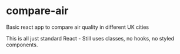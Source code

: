 # compare-air
Basic react app to compare air quality in different UK cities

This is all just standard React - Still uses classes, no hooks, no styled components.

